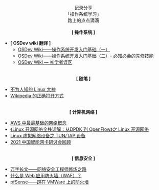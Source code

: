 <center>记录分享<br> 「操作系统学习」<br> 路上的点点滴滴</center>

<br>

<center><strong> [ 操作系统 ] </strong></center>

- **[ OSDev wiki 翻译 ]**
    * [OSDev Wiki——操作系统开发入门基础（一）](osdev/OSDevWiki-BasicInformation-Introduction.md)
    * [OSDev Wiki——操作系统开发入门基础（二）- 必知必会的先修技能](osdev/OSDevWiki-Required_Knowledge.md)
    * [OSDev Wiki — 初学者误区](osdev/OSDevWiki-BeginnerMistakes.md)


<br>

<center><strong> [ 随笔 ] </strong></center>

- [ 不为人知的 Linux 大神 ](talking/20_facts_about_Linus_Torvalds.md)
- [ Wikipedia 的正确打开方式 ](talking/open_WikiPedia_in_correct_way.md)
  


<br>

<center><strong> [ 计算机网络 ] </strong></center>

- [ AWS 中最最基础的网络概念 ](translate/net/basic_aws_network_concepts.md)
- [《Linux 开源网络全栈详解：从DPDK 到 OpenFlow》之 Linux 开源网络](translate/net/linux_opensource_network.md)
- [ Linux 虚拟网络设备之 TUN/TAP 设备 ](translate/net/linux_tun_tap.md)
- [2021 中国智能网卡研讨会回顾](translate/net/2021_SmartNIC_Conference.md)



<br>
<center><strong> [ 信息安全 ] </strong></center>


- [ 万字长文——网络安全工程师修炼之路 ](translate/cybersecurity/cybersecurity_career.md)
- [ 什么是 Web 应用防火墙（WAF）？ ](translate/cybersecurity/what_is_waf.md)
- [ pfSense——跑在 VMWare 上的防火墙 ](translate/cybersecurity/pfSense_firewall_on_VM.md)